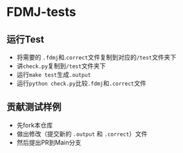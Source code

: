 # FDMJ-tests

## 运行Test

* 将需要的 `.fdmj`和.`correct`文件复制到对应的`/test`文件夹下
* 讲`check.py`复制到`/test`文件夹下
* 运行`make test`生成`.output`
* 运行`python check.py`比较`.fdmj`和`.correct`文件

## 贡献测试样例

* 先fork本仓库
* 做出修改（提交新的 `.output` 和 `.correct`）文件
* 然后提出PR到Main分支
